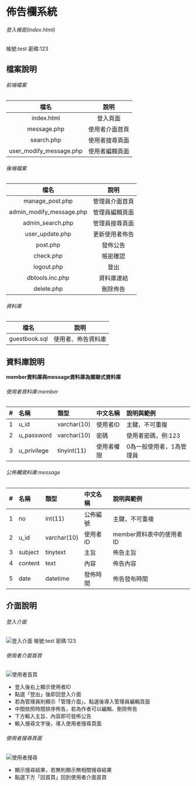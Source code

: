 # 佈告欄系統
###### 登入帳密(index.html)
帳號:test
密碼:123
## 檔案說明
###### 前端檔案
| 檔名 | 說明 |
|:------------:|:------------:|
|index.html|登入頁面|
|message.php|使用者介面首頁|
|search.php|使用者搜尋頁面|
|user_modify_message.php|使用者編輯頁面|
###### 後端檔案
| 檔名 | 說明 |
|:------------:|:------------:|
|manage_post.php|管理員介面首頁|
|admin_modify_message.php|管理員編輯頁面|
|admin_search.php|管理員搜尋頁面|
|user_update.php|更新使用者佈告|
|post.php|發佈公告|
|check.php|帳密確認|
|logout.php|登出|
|dbtools.inc.php|資料庫連結|
|delete.php|刪除佈告|
###### 資料庫
| 檔名 | 說明 |
|:------------:|:------------:|
|guestbook.sql|使用者、佈告資料庫|
## 資料庫說明
**member資料庫與message資料庫為關聯式資料庫**
###### 使用者資料庫:member
| # | 名稱  | 類型  |中文名稱 | 說明與範例 |
|:----------:|:---------|:----------|:---------|:----------|
|1|u_id|varchar(10)|使用者ID|主鍵，不可重複|
|2|u_password|varchar(10)|密碼|使用者密碼，例:123|
|3|u_privilege|tinyint(11)|使用者權限|0為一般使用者，1為管理員|
###### 公佈欄資料庫:message
| # | 名稱  | 類型  |中文名稱 | 說明與範例 |
|:----------:|:---------|:----------|:---------|:----------|
|1|no|int(11)|公佈編號|主鍵，不可重複|
|2|u_id|varchar(10)|使用者ID|member資料表中的使用者ID|
|3|subject|tinytext|主旨|佈告主旨|
|4|content|text|內容|佈告內容|
|5|date|datetime|發佈時間|佈告發布時間|
## 介面說明
###### 登入介面
<kbd>![登入介面](https://user-images.githubusercontent.com/109023515/178149340-2a866594-6366-41d1-93c3-8741542587ef.jpeg)</kbd>
帳號:test
密碼:123
###### 使用者介面首頁
<kbd>![使用者首頁](https://user-images.githubusercontent.com/109023515/178149518-b6014849-62d7-40c4-ae7e-2441a57bbffe.jpeg)</kbd>
* 登入後右上顯示使用者ID
* 點選「登出」後即回登入介面
* 若為管理員則顯示「管理介面」，點選後導入管理員編輯頁面
* 中間依照時間排序佈告，若為作者可以編輯、刪除佈告
* 下方輸入主旨、內容即可發佈公告
* 輸入搜尋文字後，導入使用者搜尋頁面
###### 使用者搜尋頁面
<kbd>![使用者搜尋](https://user-images.githubusercontent.com/109023515/178149843-e8a51e74-6a7e-440e-b5d0-f12296179fc5.jpeg)<kbd>
* 顯示搜尋結果，若無則顯示無相關搜尋結果
* 點選下方「回首頁」回到使用者介面首頁
  
